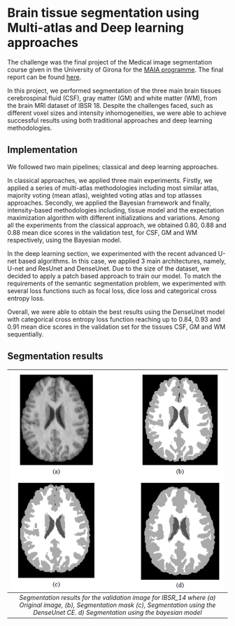 # Brain tissue segmentation using Multi-atlas and Deep learning approaches

The challenge was the final project of the Medical image segmentation course given in the University of Girona for the [MAIA programme](https://maiamaster.udg.edu/).
The final report can be found [here](MISA_final_report.pdf).

In this project, we performed segmentation of the three main brain tissues cerebrospinal fluid (CSF), gray matter (GM) and white matter (WM), from the
brain MRI dataset of IBSR 18. Despite the challenges faced, such as different voxel sizes and intensity inhomogeneities, we were able to achieve successful results using both traditional approaches and deep learning methodologies.

## Implementation

We followed two main pipelines; classical and deep learning approaches. 
 
In classical approaches, we applied three main experiments. Firstly, we applied a series of multi-atlas methodologies including most similar atlas, majority voting (mean atlas), weighted voting atlas and top atlasses approaches. Secondly, we applied the Bayesian framework and finally, intensity-based methodologies including, tissue model and the expectation maximization algorithm with different initializations and variations. Among all the experiments from the classical approach, we obtained 0.80, 0.88 and 0.88 mean dice scores in the validation test, for CSF, GM and WM respectively, using the Bayesian model.

In the deep learning section, we experimented with the recent advanced U-net based algorithms. In this case, we applied 3 main architectures, namely, U-net and ResUnet and DenseUnet. Due to the size of the dataset, we decided to apply a patch based approach to train our model. To match the requirements of the semantic segmentation problem, we experimented with several loss functions such as focal loss, dice loss and categorical cross entropy loss.

Overall, we were able to obtain the best results using the DenseUnet model with categorical cross entropy loss function reaching up to 0.84, 0.93 and 0.91 mean dice scores in the validation set for the tissues CSF, GM and WM sequentially.

## Segmentation results

|![img](brain-seg.PNG)|
| :--: | 
| *Segmentation results for the validation image for IBSR_14 where (a) Original image, (b), Segmentation mask (c), Segmentation using the DenseUnet CE. d) Segmentation using the bayesian model* |
